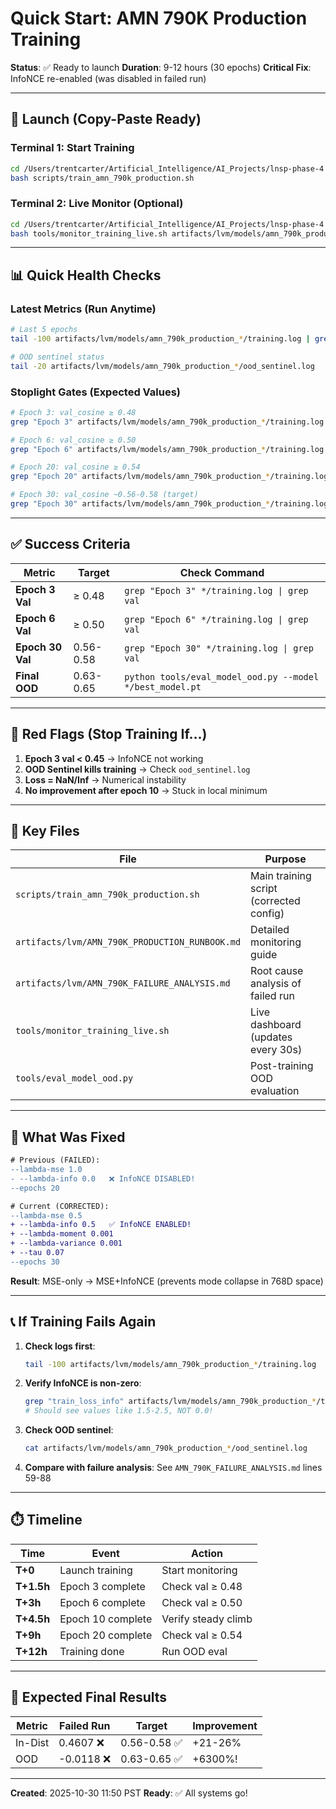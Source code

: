 # Quick Start: AMN 790K Production Training

**Status**: ✅ Ready to launch
**Duration**: 9-12 hours (30 epochs)
**Critical Fix**: InfoNCE re-enabled (was disabled in failed run)

---

## 🚀 Launch (Copy-Paste Ready)

### Terminal 1: Start Training
```bash
cd /Users/trentcarter/Artificial_Intelligence/AI_Projects/lnsp-phase-4
bash scripts/train_amn_790k_production.sh
```

### Terminal 2: Live Monitor (Optional)
```bash
cd /Users/trentcarter/Artificial_Intelligence/AI_Projects/lnsp-phase-4
bash tools/monitor_training_live.sh artifacts/lvm/models/amn_790k_production_*/training.log
```

---

## 📊 Quick Health Checks

### Latest Metrics (Run Anytime)
```bash
# Last 5 epochs
tail -100 artifacts/lvm/models/amn_790k_production_*/training.log | grep "val_cosine"

# OOD sentinel status
tail -20 artifacts/lvm/models/amn_790k_production_*/ood_sentinel.log
```

### Stoplight Gates (Expected Values)
```bash
# Epoch 3: val_cosine ≥ 0.48
grep "Epoch 3" artifacts/lvm/models/amn_790k_production_*/training.log | grep val_cosine

# Epoch 6: val_cosine ≥ 0.50
grep "Epoch 6" artifacts/lvm/models/amn_790k_production_*/training.log | grep val_cosine

# Epoch 20: val_cosine ≥ 0.54
grep "Epoch 20" artifacts/lvm/models/amn_790k_production_*/training.log | grep val_cosine

# Epoch 30: val_cosine ~0.56-0.58 (target)
grep "Epoch 30" artifacts/lvm/models/amn_790k_production_*/training.log | grep val_cosine
```

---

## ✅ Success Criteria

| Metric | Target | Check Command |
|--------|--------|---------------|
| **Epoch 3 Val** | ≥ 0.48 | `grep "Epoch 3" */training.log \| grep val` |
| **Epoch 6 Val** | ≥ 0.50 | `grep "Epoch 6" */training.log \| grep val` |
| **Epoch 30 Val** | 0.56-0.58 | `grep "Epoch 30" */training.log \| grep val` |
| **Final OOD** | 0.63-0.65 | `python tools/eval_model_ood.py --model */best_model.pt` |

---

## 🚨 Red Flags (Stop Training If...)

1. **Epoch 3 val < 0.45** → InfoNCE not working
2. **OOD Sentinel kills training** → Check `ood_sentinel.log`
3. **Loss = NaN/Inf** → Numerical instability
4. **No improvement after epoch 10** → Stuck in local minimum

---

## 📁 Key Files

| File | Purpose |
|------|---------|
| `scripts/train_amn_790k_production.sh` | Main training script (corrected config) |
| `artifacts/lvm/AMN_790K_PRODUCTION_RUNBOOK.md` | Detailed monitoring guide |
| `artifacts/lvm/AMN_790K_FAILURE_ANALYSIS.md` | Root cause analysis of failed run |
| `tools/monitor_training_live.sh` | Live dashboard (updates every 30s) |
| `tools/eval_model_ood.py` | Post-training OOD evaluation |

---

## 🔧 What Was Fixed

```diff
# Previous (FAILED):
--lambda-mse 1.0
- --lambda-info 0.0   ❌ InfoNCE DISABLED!
--epochs 20

# Current (CORRECTED):
--lambda-mse 0.5
+ --lambda-info 0.5   ✅ InfoNCE ENABLED!
+ --lambda-moment 0.001
+ --lambda-variance 0.001
+ --tau 0.07
--epochs 30
```

**Result**: MSE-only → MSE+InfoNCE (prevents mode collapse in 768D space)

---

## 📞 If Training Fails Again

1. **Check logs first**:
   ```bash
   tail -100 artifacts/lvm/models/amn_790k_production_*/training.log
   ```

2. **Verify InfoNCE is non-zero**:
   ```bash
   grep "train_loss_info" artifacts/lvm/models/amn_790k_production_*/training.log | tail -10
   # Should see values like 1.5-2.5, NOT 0.0!
   ```

3. **Check OOD sentinel**:
   ```bash
   cat artifacts/lvm/models/amn_790k_production_*/ood_sentinel.log
   ```

4. **Compare with failure analysis**: See `AMN_790K_FAILURE_ANALYSIS.md` lines 59-88

---

## ⏱️ Timeline

| Time | Event | Action |
|------|-------|--------|
| **T+0** | Launch training | Start monitoring |
| **T+1.5h** | Epoch 3 complete | Check val ≥ 0.48 |
| **T+3h** | Epoch 6 complete | Check val ≥ 0.50 |
| **T+4.5h** | Epoch 10 complete | Verify steady climb |
| **T+9h** | Epoch 20 complete | Check val ≥ 0.54 |
| **T+12h** | Training done | Run OOD eval |

---

## 🎯 Expected Final Results

| Metric | Failed Run | Target | Improvement |
|--------|-----------|--------|-------------|
| In-Dist | 0.4607 ❌ | 0.56-0.58 ✅ | +21-26% |
| OOD | -0.0118 ❌ | 0.63-0.65 ✅ | +6300%! |

---

**Created**: 2025-10-30 11:50 PST
**Ready**: ✅ All systems go!

